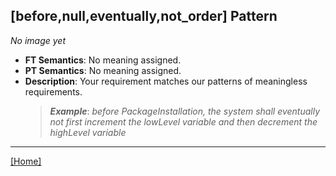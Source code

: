 ## [before,null,eventually,not_order] Pattern
_No image yet_
 * **FT Semantics**: No meaning assigned.
 * **PT Semantics**: No meaning assigned.
 * **Description**: Your requirement matches our patterns of meaningless requirements.
   > **_Example_**: _before PackageInstallation,  the system shall eventually not first  increment the lowLevel variable and then  decrement the highLevel variable_   
***
[[Home]](../semantics.md)